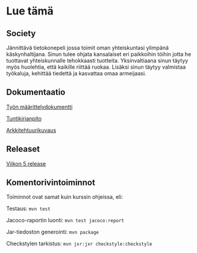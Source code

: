 # Lue tämä

## Society

Jännittävä tietokonepeli jossa toimit oman yhteiskuntasi ylimpänä käskynhaltijana.
Sinun tulee ohjata kansalaiset eri paikkoihin töihin jotta he tuottavat yhteiskunnalle tehokkaasti tuotteita. Yksinvaltiaana sinun täytyy myös huolehtia, että kaikille riittää ruokaa. Lisäksi sinun täytyy valmistaa työkaluja, kehittää tiedettä ja kasvattaa omaa armeijaasi.

## Dokumentaatio

[Työn määrittelydokumentti](https://github.com/PinguKoodi/otm-harjoitustyo/blob/master/dokumentointi/vaatimusm%C3%A4%C3%A4rittely.md)

[Tuntikirjanpito](https://github.com/PinguKoodi/otm-harjoitustyo/blob/master/dokumentointi/tuntikirjanpito.md)

[Arkkitehtuurikuvaus](https://github.com/PinguKoodi/otm-harjoitustyo/blob/master/dokumentointi/arkkitehtuuri.md)

## Releaset

[Viikon 5 release](https://github.com/PinguKoodi/otm-harjoitustyo/releases/tag/viikko5)

## Komentorivintoiminnot
Toiminnot ovat samat kuin kurssin ohjeissa, eli:

Testaus: ```mvn test```

Jacoco-raportin luonti: ```mvn test jacoco:report```

Jar-tiedoston generointi: ```mvn package```

Checkstylen tarkistus: ```mvn jxr:jxr checkstyle:checkstyle```

